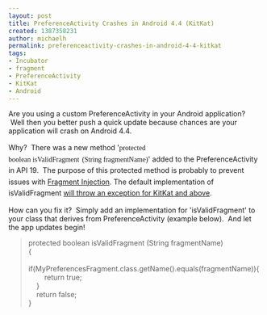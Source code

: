 ```yaml
---
layout: post
title: PreferenceActivity Crashes in Android 4.4 (KitKat)
created: 1387358231
author: michaelh
permalink: preferenceactivity-crashes-in-android-4-4-kitkat
tags:
- Incubator
- fragment
- PreferenceActivity
- KitKat
- Android
---
```

<p>Are you using a custom&nbsp;PreferenceActivity&nbsp;in your Android application? &nbsp;Well then you better push a quick update because chances are your application will crash on Android 4.4.</p>

<p><span style="line-height: 1.6em;">Why? &nbsp;There was a new method &#39;</span><span style="font-family:georgia,serif;"><span class="normal">protected boolean&nbsp;</span><span class="sympad" style="margin-right: 2px;">isValidFragment</span>&nbsp;</span><span class="normal"><span style="font-family:georgia,serif;">(String&nbsp;fragmentName)</span>&#39;&nbsp;</span><span style="line-height: 1.6em;">added to the&nbsp;PreferenceActivity in API 19. &nbsp;The purpose of this protected method is probably to prevent issues with <a href="http://securityintelligence.com/new-vulnerability-android-framework-fragment-injection/#">Fragment Injection</a>. The default implementation of isValidFragment <a href="http://developer.android.com/reference/android/preference/PreferenceActivity.html#isValidFragment(java.lang.String)">will throw an exception for KitKat and above</a>.</span></p>

<p>How can you fix it? &nbsp;Simply add an implementation for &#39;isValidFragment&#39; to your class that derives from PreferenceActivity (example below). &nbsp;And let the app updates begin!</p>

<blockquote>
<p>protected boolean isValidFragment (String fragmentName)<br />
{<br />
&nbsp; &nbsp; if(MyPreferencesFragment.class.getName().equals(fragmentName)){<br />
&nbsp; &nbsp; &nbsp; &nbsp; return true;<br />
&nbsp; &nbsp; }<br />
&nbsp; &nbsp; return false;<br />
}</p>
</blockquote>

<p>&nbsp;</p>
